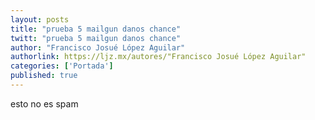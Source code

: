 ```yaml
---
layout: posts
title: "prueba 5 mailgun danos chance"
twitt: "prueba 5 mailgun danos chance"
author: "Francisco Josué López Aguilar"
authorlink: https://ljz.mx/autores/"Francisco Josué López Aguilar"
categories: ['Portada']
published: true
---
```


esto no es spam

